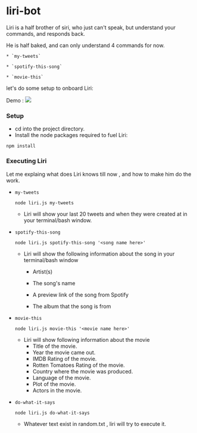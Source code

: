 # liri-bot

Liri is a half brother of siri, who just can't speak, but understand your commands, and responds back.

He is half baked, and can only understand 4 commands for now.

    * `my-tweets`

    * `spotify-this-song`

    * `movie-this`

let's do some setup to onboard Liri:

Demo : 
![](demo.gif)

### Setup

- cd into the project directory.
- Install the node packages required to fuel Liri:

```npm install```

### Executing Liri

Let me explaing what does Liri knows till now , and how to make him do the work.

* ```my-tweets```

    `node liri.js my-tweets`
    - Liri will show your last 20 tweets and when they were created at in your terminal/bash window.
* ```spotify-this-song```

    `node liri.js spotify-this-song '<song name here>'`

    -  Liri will show the following information about the song in your terminal/bash window
     
        * Artist(s)
     
        * The song's name
     
        * A preview link of the song from Spotify
     
        * The album that the song is from
* ```movie-this```

    `node liri.js movie-this '<movie name here>'`
    - Liri will show following information about the movie
         * Title of the movie.
        * Year the movie came out.
        * IMDB Rating of the movie.
        * Rotten Tomatoes Rating of the movie.
        * Country where the movie was produced.
        * Language of the movie.
        * Plot of the movie.
        * Actors in the movie.
* ```do-what-it-says```

    `node liri.js do-what-it-says`
    - Whatever text exist in random.txt , liri will try to execute it.


